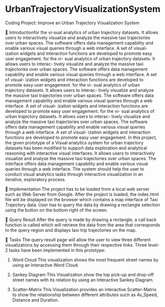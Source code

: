 # UrbanTrajectoryVisualizationSystem
Coding Project: Improve an Urban Trajectory Visualization System


	Introductionfor the vi-sual analytics of urban trajectory datasets. It allows users to interactively visualize and analyze the massive taxi trajectories over urban
spaces. The software offers data management capability and enable
various visual queries through a web interface. A set of visual-
ization widgets and interaction functions are developed to promote
easy user engagement.
for the vi-
sual analytics of urban trajectory datasets. It allows users to interac-
tively visualize and analyze the massive taxi trajectories over urban
spaces. The software offers data management capability and enable
various visual queries through a web interface. A set of visual-
ization widgets and interaction functions are developed to promote
easy user engagement.
for the vi-
sual analytics of urban trajectory datasets. It allows users to interac-
tively visualize and analyze the massive taxi trajectories over urban
spaces. The software offers data management capability and enable
various visual queries through a web interface. A set of visual-
ization widgets and interaction functions are developed to promote
easy user engagement.
for the vi-
sual analytics of urban trajectory datasets. It allows users to interac-
tively visualize and analyze the massive taxi trajectories over urban
spaces. The software offers data management capability and enable
various visual queries through a web interface. A set of visual-
ization widgets and interaction functions are developed to promote
easy user engagement.
In this project, the given prototype of a Visual analytics system for urban trajectory datasets has been modified to support data exploration and analytical reasoning with interactive visual interfaces. It allows users to interactively visualize and analyse the massive taxi trajectories over urban spaces. The interface offers data management capability and enable various visual queries through a web interface. The system should help the user to conduct visual analytics tasks through interactive visualization in an iterative, exploratory process. 

	Implementation
The project has to be loaded from a local web server such as Web Server from Google. After the project is loaded, the index.html file will be displayed on the browser which contains a map interface of Taxi Trajectory data. User has to query the data by drawing a rectangle selection using the button on the bottom right of the screen.

 



	Query Result
After the query is made by drawing a rectangle, a call back function is called which will retrieve the data from the area that corresponds to the query region and displays taxi trip trajectories on the map.
 

	Tasks
The query result page will allow the user to view three different visualizations by accessing them through their respective links. Three level-2 tasks have been implemented in this prototype:

1.	Word Cloud
This visualization shows the most frequent street names by using an Interactive Word Cloud.
 

2.	Sankey Diagram
This Visualization show the top pick-up and drop-off street names with its relation by using an Interactive Sankey Diagram.
 

3.	Scatter-Matrix
This Visualization provides an interactive Scatter-Matrix to show the relationship between different attributes such as Av_Speed, Distance and Duration.
